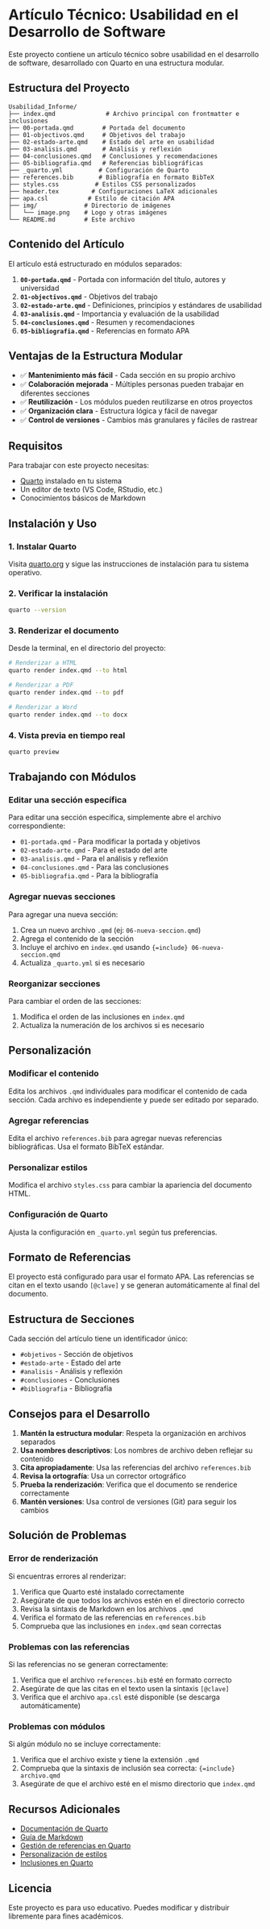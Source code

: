 # Artículo Técnico: Usabilidad en el Desarrollo de Software

Este proyecto contiene un artículo técnico sobre usabilidad en el desarrollo de software, desarrollado con Quarto en una estructura modular.

## Estructura del Proyecto

```
Usabilidad_Informe/
├── index.qmd              # Archivo principal con frontmatter e inclusiones
├── 00-portada.qmd        # Portada del documento
├── 01-objectivos.qmd     # Objetivos del trabajo
├── 02-estado-arte.qmd    # Estado del arte en usabilidad
├── 03-analisis.qmd       # Análisis y reflexión
├── 04-conclusiones.qmd   # Conclusiones y recomendaciones
├── 05-bibliografia.qmd   # Referencias bibliográficas
├── _quarto.yml          # Configuración de Quarto
├── references.bib       # Bibliografía en formato BibTeX
├── styles.css          # Estilos CSS personalizados
├── header.tex         # Configuraciones LaTeX adicionales
├── apa.csl           # Estilo de citación APA
├── img/             # Directorio de imágenes
│   └── image.png    # Logo y otras imágenes
└── README.md        # Este archivo
```

## Contenido del Artículo

El artículo está estructurado en módulos separados:

1. **`00-portada.qmd`** - Portada con información del título, autores y universidad
2. **`01-objectivos.qmd`** - Objetivos del trabajo
3. **`02-estado-arte.qmd`** - Definiciones, principios y estándares de usabilidad
4. **`03-analisis.qmd`** - Importancia y evaluación de la usabilidad
5. **`04-conclusiones.qmd`** - Resumen y recomendaciones
6. **`05-bibliografia.qmd`** - Referencias en formato APA

## Ventajas de la Estructura Modular

- ✅ **Mantenimiento más fácil** - Cada sección en su propio archivo
- ✅ **Colaboración mejorada** - Múltiples personas pueden trabajar en diferentes secciones
- ✅ **Reutilización** - Los módulos pueden reutilizarse en otros proyectos
- ✅ **Organización clara** - Estructura lógica y fácil de navegar
- ✅ **Control de versiones** - Cambios más granulares y fáciles de rastrear

## Requisitos

Para trabajar con este proyecto necesitas:

- [Quarto](https://quarto.org/) instalado en tu sistema
- Un editor de texto (VS Code, RStudio, etc.)
- Conocimientos básicos de Markdown

## Instalación y Uso

### 1. Instalar Quarto

Visita [quarto.org](https://quarto.org/docs/get-started/) y sigue las instrucciones de instalación para tu sistema operativo.

### 2. Verificar la instalación

```bash
quarto --version
```

### 3. Renderizar el documento

Desde la terminal, en el directorio del proyecto:

```bash
# Renderizar a HTML
quarto render index.qmd --to html

# Renderizar a PDF
quarto render index.qmd --to pdf

# Renderizar a Word
quarto render index.qmd --to docx
```

### 4. Vista previa en tiempo real

```bash
quarto preview
```

## Trabajando con Módulos

### Editar una sección específica

Para editar una sección específica, simplemente abre el archivo correspondiente:

- `01-portada.qmd` - Para modificar la portada y objetivos
- `02-estado-arte.qmd` - Para el estado del arte
- `03-analisis.qmd` - Para el análisis y reflexión
- `04-conclusiones.qmd` - Para las conclusiones
- `05-bibliografia.qmd` - Para la bibliografía

### Agregar nuevas secciones

Para agregar una nueva sección:

1. Crea un nuevo archivo `.qmd` (ej: `06-nueva-seccion.qmd`)
2. Agrega el contenido de la sección
3. Incluye el archivo en `index.qmd` usando `{=include} 06-nueva-seccion.qmd`
4. Actualiza `_quarto.yml` si es necesario

### Reorganizar secciones

Para cambiar el orden de las secciones:

1. Modifica el orden de las inclusiones en `index.qmd`
2. Actualiza la numeración de los archivos si es necesario

## Personalización

### Modificar el contenido

Edita los archivos `.qmd` individuales para modificar el contenido de cada sección. Cada archivo es independiente y puede ser editado por separado.

### Agregar referencias

Edita el archivo `references.bib` para agregar nuevas referencias bibliográficas. Usa el formato BibTeX estándar.

### Personalizar estilos

Modifica el archivo `styles.css` para cambiar la apariencia del documento HTML.

### Configuración de Quarto

Ajusta la configuración en `_quarto.yml` según tus preferencias.

## Formato de Referencias

El proyecto está configurado para usar el formato APA. Las referencias se citan en el texto usando `[@clave]` y se generan automáticamente al final del documento.

## Estructura de Secciones

Cada sección del artículo tiene un identificador único:

- `#objetivos` - Sección de objetivos
- `#estado-arte` - Estado del arte
- `#analisis` - Análisis y reflexión
- `#conclusiones` - Conclusiones
- `#bibliografia` - Bibliografía

## Consejos para el Desarrollo

1. **Mantén la estructura modular**: Respeta la organización en archivos separados
2. **Usa nombres descriptivos**: Los nombres de archivo deben reflejar su contenido
3. **Cita apropiadamente**: Usa las referencias del archivo `references.bib`
4. **Revisa la ortografía**: Usa un corrector ortográfico
5. **Prueba la renderización**: Verifica que el documento se renderice correctamente
6. **Mantén versiones**: Usa control de versiones (Git) para seguir los cambios

## Solución de Problemas

### Error de renderización

Si encuentras errores al renderizar:

1. Verifica que Quarto esté instalado correctamente
2. Asegúrate de que todos los archivos estén en el directorio correcto
3. Revisa la sintaxis de Markdown en los archivos `.qmd`
4. Verifica el formato de las referencias en `references.bib`
5. Comprueba que las inclusiones en `index.qmd` sean correctas

### Problemas con las referencias

Si las referencias no se generan correctamente:

1. Verifica que el archivo `references.bib` esté en formato correcto
2. Asegúrate de que las citas en el texto usen la sintaxis `[@clave]`
3. Verifica que el archivo `apa.csl` esté disponible (se descarga automáticamente)

### Problemas con módulos

Si algún módulo no se incluye correctamente:

1. Verifica que el archivo existe y tiene la extensión `.qmd`
2. Comprueba que la sintaxis de inclusión sea correcta: `{=include} archivo.qmd`
3. Asegúrate de que el archivo esté en el mismo directorio que `index.qmd`

## Recursos Adicionales

- [Documentación de Quarto](https://quarto.org/docs/)
- [Guía de Markdown](https://quarto.org/docs/authoring/markdown-basics.html)
- [Gestión de referencias en Quarto](https://quarto.org/docs/authoring/footnotes-and-citations.html)
- [Personalización de estilos](https://quarto.org/docs/output-formats/html-themes.html)
- [Inclusiones en Quarto](https://quarto.org/docs/authoring/include-code.html)

## Licencia

Este proyecto es para uso educativo. Puedes modificar y distribuir libremente para fines académicos.

